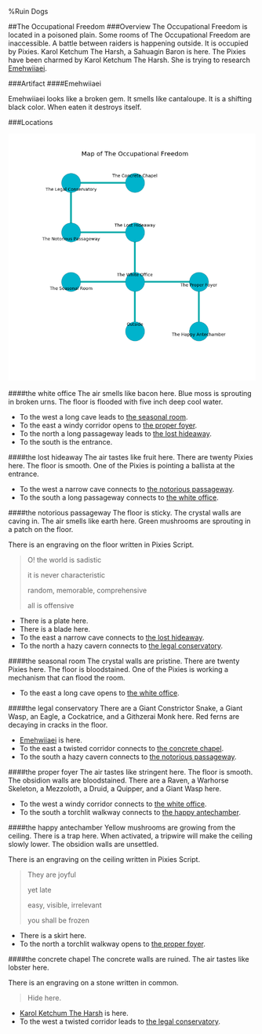 %Ruin Dogs

##The Occupational Freedom
###Overview
The Occupational Freedom is located in a poisoned plain. Some rooms of The Occupational Freedom are inaccessible. A battle between raiders is happening outside. It is occupied by Pixies. <a name="Karol-Ketchum-The-Harsh"></a>Karol Ketchum The Harsh, a Sahuagin Baron is here. The Pixies have been charmed by Karol Ketchum The Harsh. She  is trying to research [Emehwiiaei](#Emehwiiaei). 



###Artifact
####<a name="Emehwiiaei"></a>Emehwiiaei


Emehwiiaei looks like a broken gem. It smells like cantaloupe. It is a shifting black color. When eaten it destroys itself. 





###Locations


![](../v2/images/The-Occupational-Freedom.png)

####<a name="the-white-office"></a>the white office
The air smells like bacon here. Blue moss is sprouting in broken urns. The floor is flooded with five inch deep cool water. 



* To the west a long cave leads to [the seasonal room](#the-seasonal-room).
* To the east a windy corridor opens to [the proper foyer](#the-proper-foyer).
* To the north a long passageway leads to [the lost hideaway](#the-lost-hideaway).
* To the south is the entrance.


####<a name="the-lost-hideaway"></a>the lost hideaway
The air tastes like fruit here. There are twenty Pixies here. The floor is smooth. One of the Pixies is pointing a ballista at the entrance. 



* To the west a narrow cave connects to [the notorious passageway](#the-notorious-passageway).
* To the south a long passageway connects to [the white office](#the-white-office).


####<a name="the-notorious-passageway"></a>the notorious passageway
The floor is sticky. The crystal walls are caving in. The air smells like earth here. Green mushrooms are sprouting in a patch on the floor. 

There is an engraving on the floor written in Pixies Script. 

> O! the world is sadistic
>
> it is never characteristic
>
> random, memorable, comprehensive
>
> all is offensive
>


* There is a plate here.
* There is a blade here.
* To the east a narrow cave connects to [the lost hideaway](#the-lost-hideaway).
* To the north a hazy cavern connects to [the legal conservatory](#the-legal-conservatory).


####<a name="the-seasonal-room"></a>the seasonal room
The crystal walls are pristine. There are twenty Pixies here. The floor is bloodstained. One of the Pixies is working a mechanism that can flood the room. 



* To the east a long cave opens to [the white office](#the-white-office).


####<a name="the-legal-conservatory"></a>the legal conservatory
There are a Giant Constrictor Snake, a Giant Wasp, an Eagle, a Cockatrice, and a Githzerai Monk here. Red ferns are decaying in cracks in the floor. 



* [Emehwiiaei](#Emehwiiaei) is here.
* To the east a twisted corridor connects to [the concrete chapel](#the-concrete-chapel).
* To the south a hazy cavern connects to [the notorious passageway](#the-notorious-passageway).


####<a name="the-proper-foyer"></a>the proper foyer
The air tastes like stringent here. The floor is smooth. The obsidion walls are bloodstained. There are a Raven, a Warhorse Skeleton, a Mezzoloth, a Druid, a Quipper, and a Giant Wasp here. 



* To the west a windy corridor connects to [the white office](#the-white-office).
* To the south a torchlit walkway connects to [the happy antechamber](#the-happy-antechamber).


####<a name="the-happy-antechamber"></a>the happy antechamber
Yellow mushrooms are growing from the ceiling. There is a trap here. When activated, a tripwire will make the ceiling slowly lower. The obsidion walls are unsettled. 

There is an engraving on the ceiling written in Pixies Script. 

> They are joyful
>
> yet late
>
> easy, visible, irrelevant
>
> you shall be frozen
>


* There is a skirt here.
* To the north a torchlit walkway opens to [the proper foyer](#the-proper-foyer).


####<a name="the-concrete-chapel"></a>the concrete chapel
The concrete walls are ruined. The air tastes like lobster here. 

There is an engraving on a stone written in common. 

> Hide here.
>


* [Karol Ketchum The Harsh](#Karol-Ketchum-The-Harsh) is here.
* To the west a twisted corridor leads to [the legal conservatory](#the-legal-conservatory).


